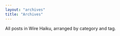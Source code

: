 ```yaml
---
layout: "archives"
title: "Archives"
---
```


All posts in Wire Haiku, arranged by category and tag.
